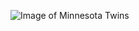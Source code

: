 ![Image of Minnesota Twins](https://sportslogohistory.com/wp-content/uploads/2017/12/minnesota_twins_2010-pres.png)
